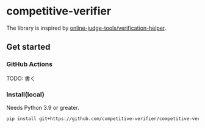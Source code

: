 # competitive-verifier

The library is inspired by [online-judge-tools/verification-helper](https://github.com/online-judge-tools/verification-helper).

## Get started

### GitHub Actions

TODO: 書く

### Install(local)

Needs Python 3.9 or greater.

```sh
pip install git+https://github.com/competitive-verifier/competitive-verifier.git@main
```